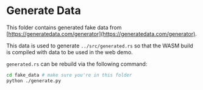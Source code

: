# Generate Data

This folder contains generated fake data from [https://generatedata.com/generator](https://generatedata.com/generator).

This data is used to generate `../src/generated.rs` so that the WASM build is compiled with data to be
used in the web demo.

`generated.rs` can be rebuild via the following command:

``` sh
cd fake_data # make sure you're in this folder
python ./generate.py
```
